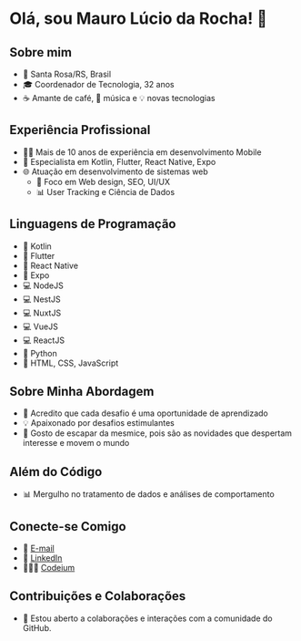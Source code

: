 # Olá, sou Mauro Lúcio da Rocha! 👋

## Sobre mim
- 📍 Santa Rosa/RS, Brasil
- 🎓 Coordenador de Tecnologia, 32 anos
- ☕ Amante de café, 🎵 música e 💡 novas tecnologias

## Experiência Profissional
- 👨‍💻 Mais de 10 anos de experiência em desenvolvimento Mobile
- 🚀 Especialista em Kotlin, Flutter, React Native, Expo
- 🌐 Atuação em desenvolvimento de sistemas web
  - 🎨 Foco em Web design, SEO, UI/UX
  - 📊 User Tracking e Ciência de Dados

## Linguagens de Programação
- 🤖 Kotlin
- 📲 Flutter
- 📲 React Native
- 📲 Expo
- 💻 NodeJS
- 💻 NestJS
- 💻 NuxtJS
- 💻 VueJS
- 💻 ReactJS
- 🐍 Python
- 📎 HTML, CSS, JavaScript

## Sobre Minha Abordagem
- 🌟 Acredito que cada desafio é uma oportunidade de aprendizado
- 💡 Apaixonado por desafios estimulantes
- 🔄 Gosto de escapar da mesmice, pois são as novidades que despertam interesse e movem o mundo

## Além do Código
- 📊 Mergulho no tratamento de dados e análises de comportamento

## Conecte-se Comigo
- 📧 [E-mail](mailto:mauro@ghbranding.com.br)
- 🔗 [LinkedIn](https://www.linkedin.com/in/mauro-lucio-rocha)
- 👨🏽‍💻 [Codeium](https://codeium.com/profile/mauro)

## Contribuições e Colaborações
- 🤝 Estou aberto a colaborações e interações com a comunidade do GitHub.
